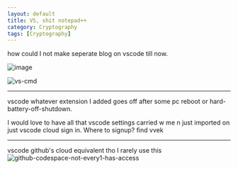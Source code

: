 ```yaml
---
layout: default
title: VS, shit notepad++
category: Cryptography
tags: [Cryptography]
---
```


how could I not make seperate blog on vscode till now. 

![image](https://github.com/user-attachments/assets/0cf1ccdd-d813-461e-9b54-8460a5f873e1)

![vs-cmd](https://github.com/user-attachments/assets/c04274f7-56e0-4703-8328-762d61a8a070)

---
vscode whatever extension I added goes off after some pc reboot or hard-battery-off-shutdown.

I would love to have all that vscode settings carried w me n just imported on just vscode cloud sign in. Where to signup? find vvek

---
vscode github's cloud equivalent tho I rarely use this
![github-codespace-not-every1-has-access](https://user-images.githubusercontent.com/11883023/192343170-aaa3d50b-7620-4856-9d37-3b64842ef2b6.png)



